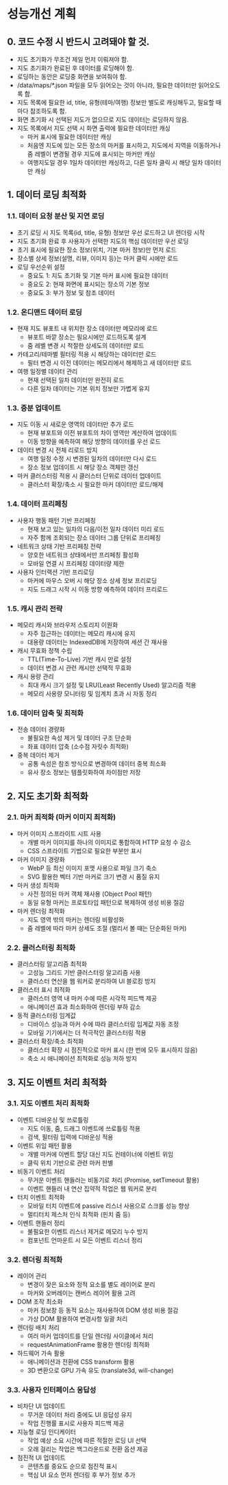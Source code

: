 # 성능개선 계획

## 0. 코드 수정 시 반드시 고려돼야 할 것.

- 지도 초기화가 무조건 제일 먼저 이뤄져야 함.
- 지도 초기화가 완료된 후 데이터를 로딩해야 함.
- 로딩하는 동안은 로딩중 화면을 보여줘야 함.
- /data/maps/*.json 파일을 모두 읽어오는 것이 아니라, 필요한 데이터만 읽어오도록 함.
- 지도 목록에 필요한 id, title, 유형(테마/여행) 정보만 별도로 캐싱해두고, 필요할 때마다 참조하도록 함.
- 화면 초기화 시 선택된 지도가 없으므로 지도 데이터는 로딩하지 않음.
- 지도 목록에서 지도 선택 시 화면 출력에 필요한 데이터만 캐싱
    - 마커 표시에 필요한 데이터만 캐싱
    - 처음엔 지도에 있는 모든 장소의 마커를 표시하고, 지도에서 지역을 이동하거나 줌 레벨이 변경될 경우 지도에 표시되는 마커만 캐싱
    - 여행지도일 경우 1일차 데이터만 캐싱하고, 다른 일차 클릭 시 해당 일차 데이터만 캐싱

## 1. 데이터 로딩 최적화

### 1.1. 데이터 요청 분산 및 지연 로딩
- 초기 로딩 시 지도 목록(id, title, 유형) 정보만 우선 로드하고 UI 렌더링 시작
- 지도 초기화 완료 후 사용자가 선택한 지도의 핵심 데이터만 우선 로딩
- 초기 표시에 필요한 장소 정보(위치, 기본 마커 정보)만 먼저 로드
- 장소별 상세 정보(설명, 리뷰, 이미지 등)는 마커 클릭 시에만 로드
- 로딩 우선순위 설정
  - 중요도 1: 지도 초기화 및 기본 마커 표시에 필요한 데이터
  - 중요도 2: 현재 화면에 표시되는 장소의 기본 정보
  - 중요도 3: 부가 정보 및 참조 데이터

### 1.2. 온디맨드 데이터 로딩
- 현재 지도 뷰포트 내 위치한 장소 데이터만 메모리에 로드
  - 뷰포트 바깥 장소는 필요시에만 로드하도록 설계
  - 줌 레벨 변경 시 적절한 상세도의 데이터만 로드
- 카테고리/테마별 필터링 적용 시 해당하는 데이터만 로드
  - 필터 변경 시 이전 데이터는 메모리에서 해제하고 새 데이터만 로드
- 여행 일정별 데이터 관리
  - 현재 선택된 일차 데이터만 완전히 로드
  - 다른 일차 데이터는 기본 위치 정보만 가볍게 유지

### 1.3. 증분 업데이트
- 지도 이동 시 새로운 영역의 데이터만 추가 로드
  - 현재 뷰포트와 이전 뷰포트의 차이 영역만 계산하여 업데이트
  - 이동 방향을 예측하여 해당 방향의 데이터를 우선 로드
- 데이터 변경 시 전체 리로드 방지
  - 여행 일정 수정 시 변경된 일차의 데이터만 다시 로드
  - 장소 정보 업데이트 시 해당 장소 객체만 갱신
- 마커 클러스터링 적용 시 클러스터 단위로 데이터 업데이트
  - 클러스터 확장/축소 시 필요한 마커 데이터만 로드/해제

### 1.4. 데이터 프리페칭
- 사용자 행동 패턴 기반 프리페칭
  - 현재 보고 있는 일차의 다음/이전 일차 데이터 미리 로드
  - 자주 함께 조회되는 장소 데이터 그룹 단위로 프리페칭
- 네트워크 상태 기반 프리페칭 전략
  - 양호한 네트워크 상태에서만 프리페칭 활성화
  - 모바일 연결 시 프리페칭 데이터량 제한
- 사용자 인터랙션 기반 프리로딩
  - 마커에 마우스 오버 시 해당 장소 상세 정보 프리로딩
  - 지도 드래그 시작 시 이동 방향 예측하여 데이터 프리로드

### 1.5. 캐시 관리 전략
- 메모리 캐시와 브라우저 스토리지 이원화
  - 자주 접근하는 데이터는 메모리 캐시에 유지
  - 대용량 데이터는 IndexedDB에 저장하여 세션 간 재사용
- 캐시 무효화 정책 수립
  - TTL(Time-To-Live) 기반 캐시 만료 설정
  - 데이터 변경 시 관련 캐시만 선택적 무효화
- 캐시 용량 관리
  - 최대 캐시 크기 설정 및 LRU(Least Recently Used) 알고리즘 적용
  - 메모리 사용량 모니터링 및 임계치 초과 시 자동 정리

### 1.6. 데이터 압축 및 최적화
- 전송 데이터 경량화
  - 불필요한 속성 제거 및 데이터 구조 단순화
  - 좌표 데이터 압축 (소수점 자릿수 최적화)
- 중복 데이터 제거
  - 공통 속성은 참조 방식으로 변경하여 데이터 중복 최소화
  - 유사 장소 정보는 템플릿화하여 차이점만 저장

## 2. 지도 초기화 최적화

### 2.1. 마커 최적화 (마커 이미지 최적화)

- 마커 이미지 스프라이트 시트 사용
  - 개별 마커 이미지를 하나의 이미지로 통합하여 HTTP 요청 수 감소
  - CSS 스프라이트 기법으로 필요한 부분만 표시
- 마커 이미지 경량화
  - WebP 등 최신 이미지 포맷 사용으로 파일 크기 축소
  - SVG 활용한 벡터 기반 마커로 크기 변경 시 품질 유지
- 마커 생성 최적화
  - 사전 정의된 마커 객체 재사용 (Object Pool 패턴)
  - 동일 유형 마커는 프로토타입 패턴으로 복제하여 생성 비용 절감
- 마커 렌더링 최적화
  - 지도 영역 밖의 마커는 렌더링 비활성화
  - 줌 레벨에 따라 마커 상세도 조절 (멀리서 볼 때는 단순화된 마커)

### 2.2. 클러스터링 최적화

- 클러스터링 알고리즘 최적화
  - 고성능 그리드 기반 클러스터링 알고리즘 사용
  - 클러스터 연산을 웹 워커로 분리하여 UI 블로킹 방지
- 클러스터 표시 최적화
  - 클러스터 영역 내 마커 수에 따른 시각적 피드백 제공
  - 애니메이션 효과 최소화하여 렌더링 부하 감소
- 동적 클러스터링 임계값
  - 디바이스 성능과 마커 수에 따라 클러스터링 임계값 자동 조정
  - 모바일 기기에서는 더 적극적인 클러스터링 적용
- 클러스터 확장/축소 최적화
  - 클러스터 확장 시 점진적으로 마커 표시 (한 번에 모두 표시하지 않음)
  - 축소 시 애니메이션 최적화로 성능 저하 방지

## 3. 지도 이벤트 처리 최적화

### 3.1. 지도 이벤트 처리 최적화

- 이벤트 디바운싱 및 쓰로틀링
  - 지도 이동, 줌, 드래그 이벤트에 쓰로틀링 적용
  - 검색, 필터링 입력에 디바운싱 적용
- 이벤트 위임 패턴 활용
  - 개별 마커에 이벤트 할당 대신 지도 컨테이너에 이벤트 위임
  - 클릭 위치 기반으로 관련 마커 판별
- 비동기 이벤트 처리
  - 무거운 이벤트 핸들러는 비동기로 처리 (Promise, setTimeout 활용)
  - 이벤트 핸들러 내 연산 집약적 작업은 웹 워커로 분리
- 터치 이벤트 최적화
  - 모바일 터치 이벤트에 passive 리스너 사용으로 스크롤 성능 향상
  - 멀티터치 제스처 인식 최적화 (핀치 줌 등)
- 이벤트 핸들러 정리
  - 불필요한 이벤트 리스너 제거로 메모리 누수 방지
  - 컴포넌트 언마운트 시 모든 이벤트 리스너 정리

### 3.2. 렌더링 최적화

- 레이어 관리
  - 변경이 잦은 요소와 정적 요소를 별도 레이어로 분리
  - 마커와 오버레이는 캔버스 레이어 활용 고려
- DOM 조작 최소화
  - 마커 정보창 등 동적 요소는 재사용하여 DOM 생성 비용 절감
  - 가상 DOM 활용하여 변경사항 일괄 처리
- 렌더링 배치 처리
  - 여러 마커 업데이트를 단일 렌더링 사이클에서 처리
  - requestAnimationFrame 활용한 렌더링 최적화
- 하드웨어 가속 활용
  - 애니메이션과 전환에 CSS transform 활용
  - 3D 변환으로 GPU 가속 유도 (translate3d, will-change)

### 3.3. 사용자 인터페이스 응답성

- 비차단 UI 업데이트
  - 무거운 데이터 처리 중에도 UI 응답성 유지
  - 작업 진행률 표시로 사용자 피드백 제공
- 지능형 로딩 인디케이터
  - 작업 예상 소요 시간에 따른 적절한 로딩 UI 선택
  - 오래 걸리는 작업은 백그라운드로 전환 옵션 제공
- 점진적 UI 업데이트
  - 콘텐츠를 중요도 순으로 점진적 표시
  - 핵심 UI 요소 먼저 렌더링 후 부가 정보 추가